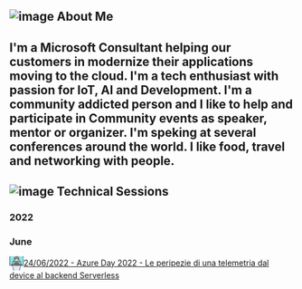 ## ![image](https://user-images.githubusercontent.com/1767160/178777448-d5dee178-d461-4746-bf16-b1e85a2ed8b0.png) About Me ##

I'm a Microsoft Consultant helping our customers in modernize their applications moving to the cloud.
I'm a tech enthusiast with passion for IoT, AI and Development. I'm a community addicted person and I like to help and participate in Community events as speaker, mentor or organizer.
I'm speking at several conferences around the world.
I like food, travel and networking with people.
----

## ![image](https://user-images.githubusercontent.com/1767160/178779745-c97c9f62-3301-4f48-8ade-ae3d302cf018.png) Technical Sessions

### 2022
### June
<p>
<a href="https://github.com/massimobonanni/massimobonanni/blob/master/technicalsessions/20220616.md"> <img width="25" src="https://raw.githubusercontent.com/massimobonanni/massimobonanni/master/images/technicalsessions.svg" style="vertical-align:middle"/>24/06/2022 - Azure Day 2022 - Le peripezie di una telemetria dal device al backend Serverless</a>
</p>


<!--
**dpcons/DPCons** is a ✨ _special_ ✨ repository because its `README.md` (this file) appears on your GitHub profile.

Here are some ideas to get you started:

- 🔭 I’m currently working on ...
- 🌱 I’m currently learning ...
- 👯 I’m looking to collaborate on ...
- 🤔 I’m looking for help with ...
- 💬 Ask me about ...
- 📫 How to reach me: ...
- 😄 Pronouns: ...
- ⚡ Fun fact: ...
-->
